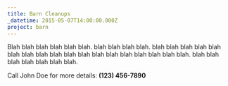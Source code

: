 ```yaml
---
title: Barn Cleanups
_datetime: 2015-05-07T14:00:00.000Z
project: barn
---
```



Blah blah blah blah blah blah. blah blah blah blah. blah blah blah blah blah blah blah blah blah blah blah blah blah blah blah blah blah blah. blah blah blah blah blah blah blah.

Call John Doe for more details: **(123) 456-7890**